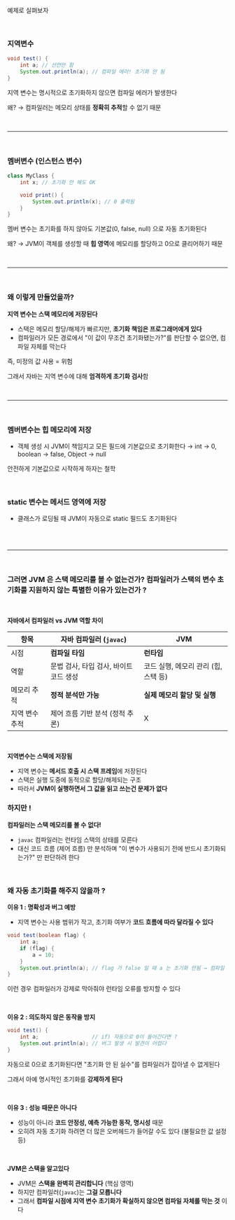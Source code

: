 예제로 실펴보자

</br>

### 지역변수

```java
void test() {
    int a; // 선언만 함
    System.out.println(a); // 컴파일 에러! 초기화 안 됨
}
```

지역 변수는 명시적으로 초기화하지 않으면 컴파일 에러가 발생한다

왜? → 컴파일러는 메모리 상태를 **정확히 추적**할 수 없기 때문

</br>

---

</br>

### 멤버변수 (인스턴스 변수)

```java
class MyClass {
    int x; // 초기화 안 해도 OK

    void print() {
        System.out.println(x); // 0 출력됨
    }
}
```

멤버 변수는 초기화를 하지 않아도 기본값(0, false, null) 으로 자동 초기화된다

왜? → JVM이 객체를 생성할 때 **힙 영역**에 메모리를 할당하고 0으로 클리어하기 때문

</br>

---

</br>

### 왜 이렇게 만들었을까?

**지역 변수는 스택 메모리에 저장된다**

- 스택은 메모리 할당/해제가 빠르지만, **초기화 책임은 프로그래머에게 있다**
- 컴파일러가 모든 경로에서 "이 값이 무조건 초기화됐는가?"를 판단할 수 없으면, 컴파일 자체를 막는다

즉, 미정의 값 사용 = 위험

그래서 자바는 지역 변수에 대해 **엄격하게 초기화 검사**함

</br>

---

</br>

### 멤버변수는 힙 메모리에 저장

- 객체 생성 시 JVM이 책임지고 모든 필드에 기본값으로 초기화한다
  → int → 0, boolean → false, Object → null

안전하게 기본값으로 시작하게 하자는 철학

</br>

### static 변수는 메서드 영역에 저장

- 클래스가 로딩될 때 JVM이 자동으로 static 필드도 초기화된다

</br>
</br>

---

</br>

### 그러면 JVM 은 스택 메모리를 볼 수 없는건가? 컴파일러가 스택의 변수 초기화를 지원하지 않는 특별한 이유가 있는건가 ?

</br>

**자바에서 컴파일러 vs JVM 역할 차이**

| 항목           | 자바 컴파일러 (`javac`)               | JVM                                  |
| -------------- | ------------------------------------- | ------------------------------------ |
| 시점           | **컴파일 타임**                       | **런타임**                           |
| 역할           | 문법 검사, 타입 검사, 바이트코드 생성 | 코드 실행, 메모리 관리 (힙, 스택 등) |
| 메모리 추적    | **정적 분석만 가능**                  | **실제 메모리 할당 및 실행**         |
| 지역 변수 추적 | 제어 흐름 기반 분석 (정적 추론)       | X                                    |

</br>

**지역변수는 스택에 저장됨**

- 지역 변수는 **메서드 호출 시 스택 프레임**에 저장된다
- 스택은 실행 도중에 동적으로 할당/해제되는 구조
- 따라서 **JVM이 실행하면서 그 값을 읽고 쓰는건 문제가 없다**

### 하지만 !

**컴파일러는 스택 메모리를 볼 수 없다!**

- `javac` 컴파일러는 런타임 스택의 상태를 모른다
- 대신 코드 흐름 (제어 흐름) 만 분석하며 "이 변수가 사용되기 전에 반드시 초기화되는가?" 만 판단하려 한다

</br>

### 왜 자동 초기화를 해주지 않을까 ?

**이유 1 : 명확성과 버그 예방**

- 지역 변수는 사용 범위가 작고, 초기화 여부가 **코드 흐름에 따라 달라질 수 있다**

```java
void test(boolean flag) {
    int a;
    if (flag) {
        a = 10;
    }
    System.out.println(a); // flag 가 false 일 때 a 는 초기화 안됨 → 컴파일 에러 발생
}
```

이런 경우 컴파일러가 강제로 막아줘야 런타임 오류를 방지할 수 있다

</br>

**이유 2 : 의도하지 않은 동작을 방지**

```java
void test() {
    int a;                 // if) 자동으로 0이 들어간다면 ?
    System.out.println(a); // 버그 발생 시 발견이 어렵다
}
```

자동으로 0으로 초기화된다면 "초기화 안 된 실수"를 컴파일러가 잡아낼 수 없게된다

그래서 아예 명시적인 초기화를 **강제하게 된다**

</br>

**이유 3 : 성능 때문은 아니다**

- 성능이 아니라 **코드 안정성, 예측 가능한 동작, 명시성** 때문
- 오히려 자동 초기화 하려면 더 많은 오버헤드가 들어갈 수도 있다 (불필요한 값 설정 등)

</br>

**JVM은 스택을 알고있다**

- JVM은 **스택을 완벽히 관리합니다** (핵심 영역)
- 하지만 컴파일러(`javac`)는 **그걸 모릅니다**
- 그래서 **컴파일 시점에 지역 변수 초기화가 확실하지 않으면 컴파일 자체를 막는 것** 이다
